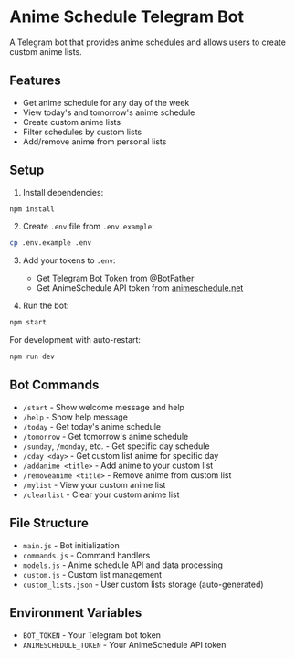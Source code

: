 # Anime Schedule Telegram Bot

A Telegram bot that provides anime schedules and allows users to create custom anime lists.

## Features

- Get anime schedule for any day of the week
- View today's and tomorrow's anime schedule
- Create custom anime lists
- Filter schedules by custom lists
- Add/remove anime from personal lists

## Setup

1. Install dependencies:
```bash
npm install
```

2. Create `.env` file from `.env.example`:
```bash
cp .env.example .env
```

3. Add your tokens to `.env`:
   - Get Telegram Bot Token from [@BotFather](https://t.me/botfather)
   - Get AnimeSchedule API token from [animeschedule.net](https://animeschedule.net)

4. Run the bot:
```bash
npm start
```

For development with auto-restart:
```bash
npm run dev
```

## Bot Commands

- `/start` - Show welcome message and help
- `/help` - Show help message
- `/today` - Get today's anime schedule
- `/tomorrow` - Get tomorrow's anime schedule
- `/sunday`, `/monday`, etc. - Get specific day schedule
- `/cday <day>` - Get custom list anime for specific day
- `/addanime <title>` - Add anime to your custom list
- `/removeanime <title>` - Remove anime from custom list
- `/mylist` - View your custom anime list
- `/clearlist` - Clear your custom anime list

## File Structure

- `main.js` - Bot initialization
- `commands.js` - Command handlers
- `models.js` - Anime schedule API and data processing
- `custom.js` - Custom list management
- `custom_lists.json` - User custom lists storage (auto-generated)

## Environment Variables

- `BOT_TOKEN` - Your Telegram bot token
- `ANIMESCHEDULE_TOKEN` - Your AnimeSchedule API token